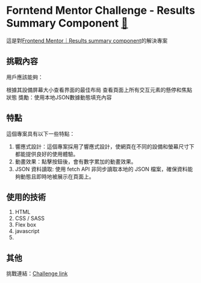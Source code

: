 # Forntend Mentor Challenge - Results Summary Component [🔗]()

這是對[Frontend Mentor｜Results summary component](https://www.frontendmentor.io/challenges/results-summary-component-CE_K6s0maV/hub)的解決專案

## 挑戰內容
用戶應該能夠：

根據其設備屏幕大小查看界面的最佳布局
查看頁面上所有交互元素的懸停和焦點狀態
獎勵：使用本地JSON數據動態填充內容

## 特點
這個專案具有以下一些特點：
1. 響應式設計：這個專案採用了響應式設計，使網頁在不同的設備和螢幕尺寸下都能提供良好的使用體驗。
2. 動畫效果：點擊按鈕後，會有數字累加的動畫效果。
3. JSON 資料讀取: 使用 fetch API 非同步讀取本地的 JSON 檔案，確保資料能夠動態且即時地被展示在頁面上。

## 使用的技術
1. HTML
2. CSS / SASS
3. Flex box
4. javascript
5. 

## 其他
挑戰連結：[Challenge link](https://www.frontendmentor.io/challenges/results-summary-component-CE_K6s0maV/hub)
